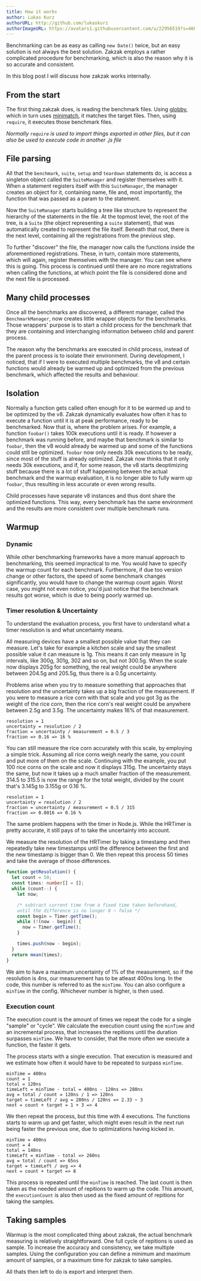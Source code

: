 ```yaml
---
title: How it works
author: Lukas Kurz
authorURL: http://github.com/lukaskurz
authorImageURL: https://avatars1.githubusercontent.com/u/22956519?s=460&v=4
---
```


Benchmarking can be as easy as calling `new Date()` twice, but an easy solution is not always the best solution.
Zakzak employs a rather complicated procedure for benchmarking, which is also the reason why it is so accurate and consistent.

In this blog post I will discuss how zakzak works internally.

<!--truncate-->

## From the start

The first thing zakzak does, is reading the benchmark files. Using [globby](https://github.com/sindresorhus/globby), which in turn uses [minimatch](https://github.com/isaacs/minimatch), it matches the target files. Then, using `require`, it executes those benchmark files.

_Normally `require` is used to import things exported in other files, but it can also be used to execute code in another .js file_

## File parsing

All that the `benchmark`, `suite`, `setup` and `teardown` statements do, is access a singleton object called the `SuiteManager` and register themselves with it. When a statement registers itself with this `SuiteManager`, the manager creates an object for it, containing name, file and, most importantly, the function that was passed as a param to the statement.

Now the `SuiteManager` starts building a tree like structure to represent the hierarchy of the statements in the file. At the topmost level, the root of the tree, is a `Suite` (the object representing a `suite` statement), that was automatically created to represent the file itself. Beneath that root, there is the next level, containing all the registrations from the previous step.

To further "discover" the file, the manager now calls the functions inside the aforementioned registrations. These, in turn, contain more statements, which will again, register themselves with the manager. You can see where this is going. This process is continued until there are no more registrations when calling the functions, at which point the file is considered done and the next file is processed.

## Many child processes

Once all the benchmarks are discovered, a different manager, called the `BenchmarkManager`, now creates little wrapper objects for the benchmarks. Those wrappers' purpose is to start a child process for the benchmark that they are containing and interchanging information between child and parent process.

The reason why the benchmarks are executed in child process, instead of the parent process is to isolate their environment. During development, I noticed, that if I were to executed multiple benchmarks, the v8 and certain functions would already be warmed up and optimized from the previous benchmark, which affected the results and behaviour.

## Isolation

Normally a function gets called often enough for it to be warmed up and to be optimized by the v8. Zakzak dynamically evaluates how often it has to execute a function until it is at peak performance, ready to be benchmarked. Now that is, where the problem arises. For example, a function `foobar()` takes 100k executions until it is ready. If however a benchmark was running before, and maybe that benchmark is similar to `foobar`, then the v8 would already be warmed up and some of the functions could still be optimized. `foobar` now only needs 30k executions to be ready, since most of the stuff is already optimized. Zakzak now thinks that it only needs 30k executions, and if, for some reason, the v8 starts deoptimizing stuff because there is a lot of stuff happening between the actual benchmark and the warmup evaluation, it is no longer able to fully warm up `foobar`, thus resulting in less accurate or even wrong results.

Child processes have separate v8 instances and thus dont share the optimized functions. This way, every benchmark has the same environment and the results are more consistent over multiple benchmark runs.

## Warmup

### Dynamic

While other benchmarking frameworks have a more manual approach to benchmarking, this seemed impractical to me.
You would have to specify the warmup count for each benchmark. Furthermore, if due too version change or other factors, the speed of some benchmark changes significantly, you would have to change the warmup count again. Worst case, you might not even notice, you'd just notice that the benchmark results got worse, which is due to being poorly warmed up.

### Timer resolution & Uncertainty

To understand the evaluation process, you first have to understand what a timer resolution is and what uncertainty means.

All measuring devices have a smallest possible value that they can measure. Let's take for example a kitchen scale and say the smallest possible value it can measure is 1g. This means it can only measure in 1g intervals, like 300g, 301g, 302 and so on, but not 300.5g. When the scale now displays 205g for something, the real weight could be anywhere between 204.5g and 205.5g, thus there is a 0.5g uncertainty.

Problems arise when you try to measure something that approaches that resolution and the uncertainty takes up a big fraction of the measurement.
If you were to measure a rice corn with that scale and you got 3g as the weight of the rice corn, then the rice corn's real weight could be anywhere between 2.5g and 3.5g. The uncertainty makes 16% of that measurement.

```text
resolution = 1
uncertainty = resolution / 2
fraction = uncertainty / measurement = 0.5 / 3
fraction => 0.16 => 16 %
```

You can still measure the rice corn accurately with this scale, by employing a simple trick.
Assuming all rice corns weigh nearly the same, you count and put more of them on the scale.
Continuing with the example, you put 100 rice corns on the scale and now it displays 315g.
The uncertainty stays the same, but now it takes up a much smaller fraction of the measurement.
314.5 to 315.5 is now the range for the total weight, divided by the count that's 3.145g to 3.155g or 0.16 %.

```text
resolution = 1
uncertainty = resolution / 2
fraction = uncertainty / measurement = 0.5 / 315
fraction => 0.0016 => 0.16 %
```

The same problem happens with the timer in Node.js. While the HRTimer is pretty accurate, it still pays of to take the uncertainty into account.

We measure the resolution of the HRTimer by taking a timestamp and then repeatedly take new timestamps until the difference between the first and the new timestamp is bigger than 0. We then repeat this process 50 times and take the average of those differences.

```ts
function getResolution() {
  let count = 50;
  const times: number[] = [];
  while (count--) {
    let now;

    /* subtract current time from a fixed time taken beforehand,
    until the difference is no longer 0 ~ false */
    const begin = Timer.getTime();
    while (!(now - begin)) {
      now = Timer.getTime();
    }

    times.push(now - begin);
  }
  return mean(times);
}
```

We aim to have a maximum uncertainty of 1% of the measurement, so if the resolution is 4ns, our measurement has to be atleast 400ns long.
In the code, this number is referred to as the `minTime`. You can also configure a `minTime` in the config. Whichever number is higher, is then used.

### Execution count

The execution count is the amount of times we repeat the code for a single "sample" or "cycle". We calculate the execution count using the `minTime` and an incremental process, that increases the repitions until the duration surpasses `minTime`. We have to consider, that the more often we execute a function, the faster it gets.

The process starts with a single execution. That execution is measured and we estimate how often it would have to be repeated to surpass `minTime`.

```text
minTime = 400ns
count = 1
total = 120ns
timeLeft = minTime - total = 400ns - 120ns => 280ns
avg = total / count = 120ns / 1 => 120ns
target = timeLeft / avg = 280ns / 120ns => 2.33 ~ 3
next = count + target = 1 + 3 => 4
```

We then repeat the process, but this time with 4 executions. The functions starts to warm up and get faster, which might even result in the next run being faster the previous one, due to optimizations having kicked in.

```text
minTime = 400ns
count = 4
total = 140ns
timeLeft = minTime - total => 260ns
avg = total / count => 65ns
target = timeLeft / avg => 4
next = count + target => 8
```

This process is repeated until the `minTime` is reached. The last count is then taken as the needed amount of repitions to warm up the code. This amount, the `executionCount` is also then used as the fixed amount of repitions for taking the samples.

## Taking samples

Warmup is the most complicated thing about zakzak, the actual benchmark measuring is relatively straightforward.
One full cycle of repitions is used as sample.
To increase the accuracy and consistency, we take multiple samples.
Using the configuration you can define a minimum and maximum amount of samples, or a maximum time for zakzak to take samples.

All thats then left to do is export and interpret them.
